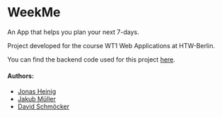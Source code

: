 # WeekMe
An App that helps you plan your next 7-days. 

Project developed for the course WT1 Web Applications at HTW-Berlin.

You can find the backend code used for this project 
[here].

#### Authors: 
* [Jonas Heinig]
* [Jakub Müller] 
* [David Schmöcker]

[here]: https://github.com/jakub94/weekme
[Jakub Müller]: https://github.com/jakub94
[Jonas Heinig]: https://github.com/JonasHeinig
[David Schmöcker]: https://github.com/thegreentea

